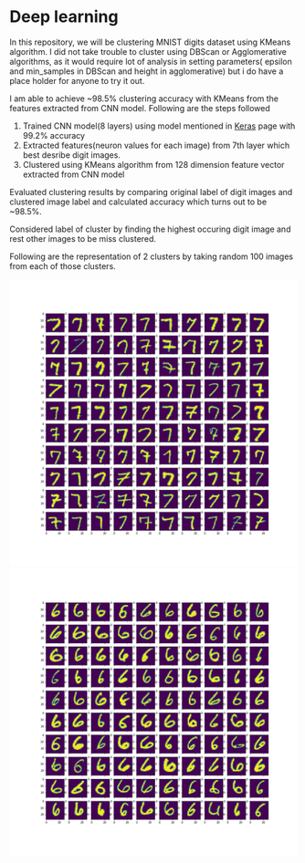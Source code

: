 # Deep learning

In this repository, we will be clustering MNIST digits dataset using KMeans algorithm. I did not take trouble to cluster using DBScan or Agglomerative algorithms, as it would require lot of analysis in setting parameters( epsilon and min_samples in DBScan and height in agglomerative) but i do have a place holder for anyone to try it out.

I am able to achieve ~98.5% clustering accuracy with KMeans from the features extracted from CNN model. Following are the steps followed 

1) Trained CNN model(8 layers) using model mentioned in [Keras](https://keras.io/examples/mnist_cnn/) page with 99.2% accuracy
2) Extracted features(neuron values for each image) from 7th layer which best desribe digit images.
3) Clustered using KMeans algorithm from 128 dimension feature vector extracted from CNN model

Evaluated clustering results by comparing original label of digit images and clustered image label and calculated accuracy which turns out to be ~98.5%.

Considered label of cluster by finding the highest occuring digit image and rest other images to be miss clustered.

Following are the representation of 2 clusters by taking random 100 images from each of those clusters.

![Cluster having images of digit 7](Clustering/MNIST/SimpleNet/output/kmeans/kmeans_cluster0.png)  ![Cluster having images of digit 6](Clustering/MNIST/SimpleNet/output/kmeans/kmeans_cluster1.png)
